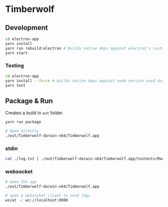 # Timberwolf

## Development

```bash
cd electron-app
yarn install
yarn run rebuild:electron # builds native deps against electron's custom node version
yarn start
```

### Testing

```bash
cd electron-app
yarn install --force # builds native deps against node version used during tests
yarn test
```

## Package & Run

Creates a build in `out` folder.

```bash
yarn run package

# Open directly
./out/Timberwolf-darwin-x64/Timberwolf.app
```

### stdin

```bash
cat ./log.txt | ./out/Timberwolf-darwin-x64/Timberwolf.app/Contents/MacOS/Timberwolf
```

### websocket

```bash
# open the app
./out/Timberwolf-darwin-x64/Timberwolf.app

# open a websocket client to send logs
wscat -c ws://localhost:8080
```
